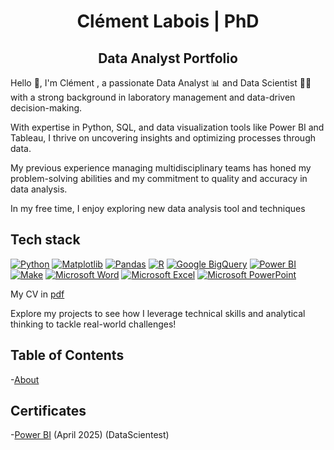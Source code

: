 <h1 align="center"> Clément Labois | PhD </h1>
<h2 align="center"> Data Analyst Portfolio </h3>

Hello 👋, I'm Clément , a passionate Data Analyst 📊 and Data Scientist 🧑‍🔬 with a strong background in laboratory management and data-driven decision-making. 

With expertise in Python, SQL, and data visualization tools like Power BI and Tableau, I thrive on uncovering insights and optimizing processes through data. 

My previous experience managing multidisciplinary teams has honed my problem-solving abilities and my commitment to quality and accuracy in data analysis.

In my free time, I enjoy exploring new data analysis tool and techniques

## Tech stack

[![Python](https://img.shields.io/badge/Python-3776AB?logo=python&logoColor=fff)](#)
[![Matplotlib](https://custom-icon-badges.demolab.com/badge/Matplotlib-71D291?logo=matplotlib&logoColor=fff)](#)
[![Pandas](https://img.shields.io/badge/Pandas-150458?logo=pandas&logoColor=fff)](#)
[![R](https://img.shields.io/badge/R-276DC3?logo=r&logoColor=fff)](#)
[![Google BigQuery](https://img.shields.io/badge/Google_BigQuery-669DF6?logo=google-bigquery&logoColor=fff)](#)
[![Power BI](https://custom-icon-badges.demolab.com/badge/Power%20BI-F1C912?logo=power-bi&logoColor=fff)](#)
[![Make](https://img.shields.io/badge/Make-6D00CC?logo=make&logoColor=fff)](#)
[![Microsoft Word](https://img.shields.io/badge/Microsoft_Word-2B579A?&logo=microsoft-word&logoColor=white)](#)
[![Microsoft Excel](https://img.shields.io/badge/Microsoft_Excel-217346?e&logo=microsoft-excel&logoColor=white)](#)
[![Microsoft PowerPoint](https://img.shields.io/badge/Microsoft_PowerPoint-B7472A?&logo=microsoftpowerpoint&logoColor=white)](#)



My CV in [pdf](https://github.com/Anubix069/Data-Analysis/blob/main/CV_Clement_Eng.pdf)

Explore my projects to see how I leverage technical skills and analytical thinking to tackle real-world challenges!

## Table of Contents
-[About](https://github.com/Anubix069/Data-Analysis/blob/main/README.md#about)

## Certificates
-[Power BI](https://files.datascientest.com/certification/36e4d499-49c4-4fbb-939e-dafa71eb0d47.pdf) (April 2025) (DataScientest)
